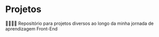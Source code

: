 # Projetos
🚧🚧🚧🚧
Repositório para projetos diversos ao longo da minha jornada de aprendizagem Front-End

